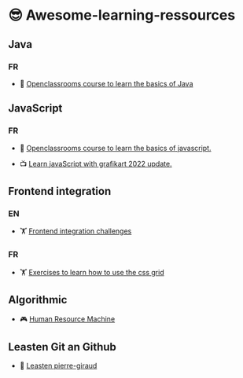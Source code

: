 # :sunglasses: Awesome-learning-ressources

## Java

### FR

- :book: [Openclassrooms course to learn the basics of Java](https://openclassrooms.com/fr/courses/6173501-apprenez-a-programmer-en-java)

## JavaScript

### FR

- :book: [Openclassrooms course to learn the basics of javascript.](https://openclassrooms.com/fr/courses/7696886-apprenez-a-programmer-avec-javascript) 


- :tv: [Learn javaScript with grafikart 2022 update.](https://www.youtube.com/watch?v=asToYAq0F-I&list=PLjwdMgw5TTLXgsTQE_1PpRkC_yX47ZcGV)

## Frontend integration

### EN

- :weight_lifting: [Frontend integration challenges](https://www.frontendmentor.io)

### FR

- :weight_lifting: [Exercises to learn how to use the css grid](https://cssgridgarden.com/)

## Algorithmic

- :video_game: [Human Resource Machine](https://en.wikipedia.org/wiki/Human_Resource_Machine)

## Leasten Git an Github

- :book: [Leasten pierre-giraud](https://www.pierre-giraud.com/git-github-apprendre-cours/fonctionnement-git/)

